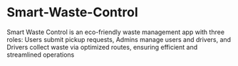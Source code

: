 # Smart-Waste-Control
Smart Waste Control is an eco-friendly waste management app with three roles: Users submit pickup requests, Admins manage users and drivers, and Drivers collect waste via optimized routes, ensuring efficient and streamlined operations
